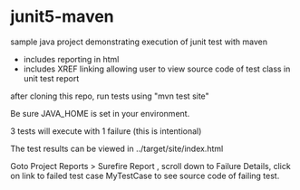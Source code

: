 # junit5-maven

sample java project demonstrating execution of junit test with maven
- includes reporting in html
- includes XREF linking allowing user to view source code of test class in unit test report

after cloning this repo, run tests using "mvn test site"

Be sure JAVA_HOME is set in your environment.

3 tests will execute with 1 failure (this is intentional)

The test results can be viewed in ../target/site/index.html

Goto Project Reports > Surefire Report , scroll down to Failure Details, click on link to failed test case MyTestCase to see source code of failing test.
